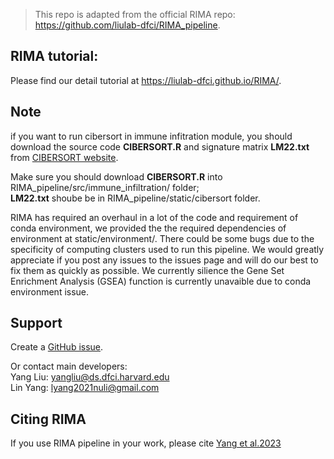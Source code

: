 > This repo is adapted from the official RIMA repo: https://github.com/liulab-dfci/RIMA_pipeline.

## RIMA tutorial:  
Please find our detail tutorial at https://liulab-dfci.github.io/RIMA/.

## Note
if you want to run cibersort in immune infitration module, you should download the source code **CIBERSORT.R** and signature matrix **LM22.txt** from [CIBERSORT website](https://cibersort.stanford.edu).

Make sure you should download **CIBERSORT.R** into RIMA_pipeline/src/immune_infiltration/ folder;\
**LM22.txt** shoube be in RIMA_pipeline/static/cibersort folder.

RIMA has required an overhaul in a lot of the code and requirement of conda environment, we provided the the required dependencies of environment at static/environment/. There could be some bugs due to the specificity of computing clusters used to run this pipeline. We would greatly appreciate if you post any issues to the issues page and will do our best to fix them as quickly as possible. We currently silience the Gene Set Enrichment Analysis (GSEA) function is currently unavaible due to conda environment issue.

## Support 
Create a [GitHub issue](https://github.com/liulab-dfci/RIMA_pipeline/issues).

Or contact main developers:\
Yang Liu: yangliu@ds.dfci.harvard.edu\
Lin Yang: lyang2021nuli@gmail.com 

## Citing RIMA  
If you use RIMA pipeline in your work, please cite [Yang et al.2023](https://www.nature.com/articles/s41596-023-00841-8)
